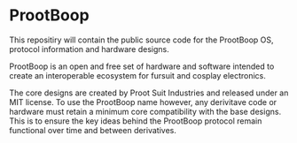 # ProotBoop
This repositiry will contain the public source code for the ProotBoop OS, protocol information and hardware designs.

ProotBoop is an open and free set of hardware and software intended to create an interoperable ecosystem for fursuit and cosplay electronics.

The core designs are created by Proot Suit Industries and released under an MIT license. To use the ProotBoop name however, any derivitave code or hardware must retain a minimum core compatibility with the base designs. This is to ensure the key ideas behind the ProotBoop protocol remain functional over time and between derivatives.
